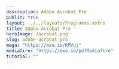 ```yaml
---
description: Adobe Acrobat Pro
public: true
layout: ../../layouts/Programas.astro
title: Adobe Acrobat Pro
heroImage: /acrobat.png
slug: adobe-acrobat-pro
mega: "https://exe.io/RMVuj"
mediafire: "https://exe.io/pdfMediafire"
tutorial: ""
---
```

